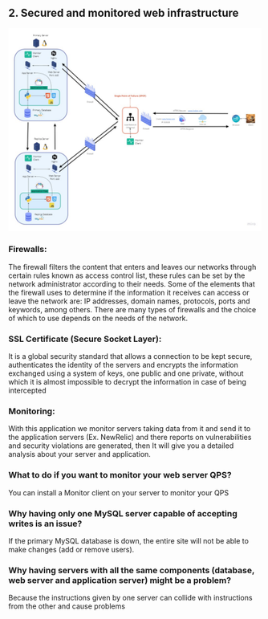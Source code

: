 ## 2. Secured and monitored web infrastructure

![diagram](2-secured_and_monitored_web_infrastructure.jpg)

### Firewalls: 
The firewall filters the content that enters and leaves our networks through certain rules known as access control list, these rules can be set by the network administrator according to their needs. Some of the elements that the firewall uses to determine if the information it receives can access or leave the network are: IP addresses, domain names, protocols, ports and keywords, among others.
There are many types of firewalls and the choice of which to use depends on the needs of the network.

### SSL Certificate (Secure Socket Layer): 
It is a global security standard that allows a connection to be kept secure, authenticates the identity of the servers and encrypts the information exchanged using a system of keys, one public and one private, without which it is almost impossible to decrypt the information in case of being intercepted

### Monitoring:
With this application we monitor servers taking data from it and send it to the application servers (Ex. NewRelic) and there reports on vulnerabilities and security violations are generated, then It will give you a detailed analysis about your server and application.

### What to do if you want to monitor your web server QPS?
You can install a Monitor client on your server to monitor your QPS

### Why having only one MySQL server capable of accepting writes is an issue?
If the primary MySQL database is down, the entire site will not be able to make changes (add or remove users).

### Why having servers with all the same components (database, web server and application server) might be a problem?
Because the instructions given by one server can collide with instructions from the other and cause problems
